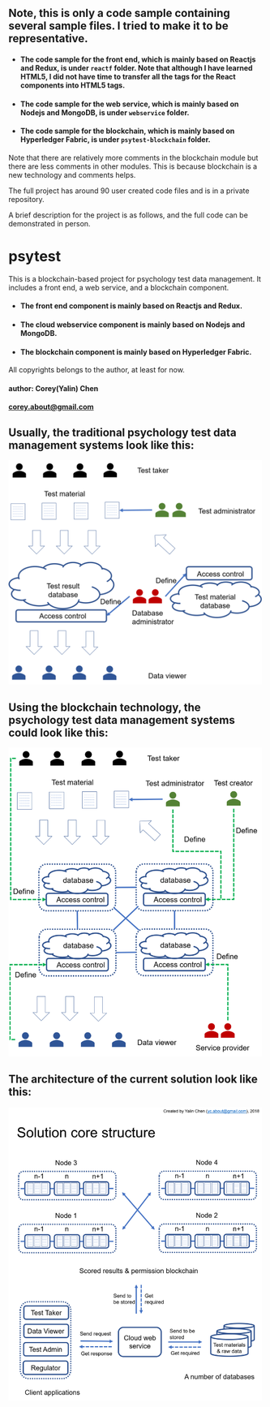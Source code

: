 ## Note, this is only a code sample containing several sample files. I tried to make it to be representative.

* #### The code sample for the front end, which is mainly based on Reactjs and Redux, is under `reactf` folder. Note that although I have learned HTML5, I did not have time to transfer all the tags for the React components into HTML5 tags.

* #### The code sample for the web service, which is mainly based on Nodejs and MongoDB, is under `webservice` folder.

* #### The code sample for the blockchain, which is mainly based on Hyperledger Fabric, is under `psytest-blockchain` folder. 

Note that there are relatively more comments in the blockchain module but there are less comments in other modules. This is because blockchain is a new technology and comments helps.

The full project has around 90 user created code files and is in a private repository.

A brief description for the project is as follows, and the full code can be demonstrated in person.

# psytest
This is a blockchain-based project for psychology test data management. It includes a front end, a web service, and a blockchain component.

* #### The front end component is mainly based on Reactjs and Redux.

* #### The cloud webservice component is mainly based on Nodejs and MongoDB.

* #### The blockchain component is mainly based on Hyperledger Fabric.

All copyrights belongs to the author, at least for now.

#### author: Corey(Yalin) Chen
#### corey.about@gmail.com

## Usually, the traditional psychology test data management systems look like this:

<img src="./pictures/centralizedStructure.png" width="500">


## Using the blockchain technology, the psychology test data management systems could look like this:

<img src="./pictures/blockchainStructure.png" width="500">


## The architecture of the current solution look like this:

<img src="./pictures/architecture.png" width="500">


